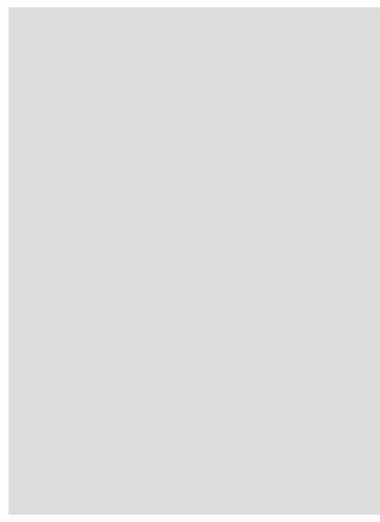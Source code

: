 
<p align="center"><iframe src="https://weseemahmed.shinyapps.io/cluster-map/" style="border:none;width:1800px;height:1000px;"></iframe></p>
